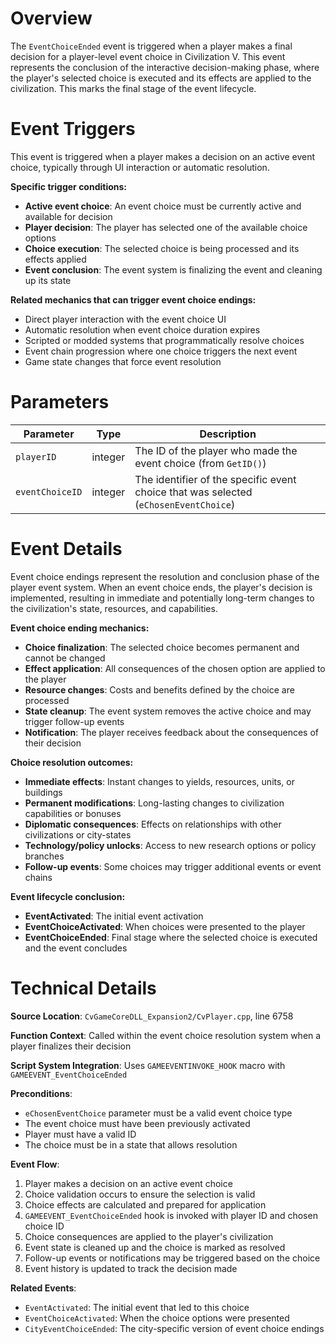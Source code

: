 # Overview

The `EventChoiceEnded` event is triggered when a player makes a final decision for a player-level event choice in Civilization V. This event represents the conclusion of the interactive decision-making phase, where the player's selected choice is executed and its effects are applied to the civilization. This marks the final stage of the event lifecycle.

# Event Triggers

This event is triggered when a player makes a decision on an active event choice, typically through UI interaction or automatic resolution.

**Specific trigger conditions:**
- **Active event choice**: An event choice must be currently active and available for decision
- **Player decision**: The player has selected one of the available choice options
- **Choice execution**: The selected choice is being processed and its effects applied
- **Event conclusion**: The event system is finalizing the event and cleaning up its state

**Related mechanics that can trigger event choice endings:**
- Direct player interaction with the event choice UI
- Automatic resolution when event choice duration expires
- Scripted or modded systems that programmatically resolve choices
- Event chain progression where one choice triggers the next event
- Game state changes that force event resolution

# Parameters

| Parameter | Type | Description |
|-----------|------|-------------|
| `playerID` | integer | The ID of the player who made the event choice (from `GetID()`) |
| `eventChoiceID` | integer | The identifier of the specific event choice that was selected (`eChosenEventChoice`) |

# Event Details

Event choice endings represent the resolution and conclusion phase of the player event system. When an event choice ends, the player's decision is implemented, resulting in immediate and potentially long-term changes to the civilization's state, resources, and capabilities.

**Event choice ending mechanics:**
- **Choice finalization**: The selected choice becomes permanent and cannot be changed
- **Effect application**: All consequences of the chosen option are applied to the player
- **Resource changes**: Costs and benefits defined by the choice are processed
- **State cleanup**: The event system removes the active choice and may trigger follow-up events
- **Notification**: The player receives feedback about the consequences of their decision

**Choice resolution outcomes:**
- **Immediate effects**: Instant changes to yields, resources, units, or buildings
- **Permanent modifications**: Long-lasting changes to civilization capabilities or bonuses
- **Diplomatic consequences**: Effects on relationships with other civilizations or city-states
- **Technology/policy unlocks**: Access to new research options or policy branches
- **Follow-up events**: Some choices may trigger additional events or event chains

**Event lifecycle conclusion:**
- **EventActivated**: The initial event activation
- **EventChoiceActivated**: When choices were presented to the player
- **EventChoiceEnded**: Final stage where the selected choice is executed and the event concludes

# Technical Details

**Source Location**: `CvGameCoreDLL_Expansion2/CvPlayer.cpp`, line 6758

**Function Context**: Called within the event choice resolution system when a player finalizes their decision

**Script System Integration**: Uses `GAMEEVENTINVOKE_HOOK` macro with `GAMEEVENT_EventChoiceEnded`

**Preconditions**:
- `eChosenEventChoice` parameter must be a valid event choice type
- The event choice must have been previously activated
- Player must have a valid ID
- The choice must be in a state that allows resolution

**Event Flow**:
1. Player makes a decision on an active event choice
2. Choice validation occurs to ensure the selection is valid
3. Choice effects are calculated and prepared for application
4. `GAMEEVENT_EventChoiceEnded` hook is invoked with player ID and chosen choice ID
5. Choice consequences are applied to the player's civilization
6. Event state is cleaned up and the choice is marked as resolved
7. Follow-up events or notifications may be triggered based on the choice
8. Event history is updated to track the decision made

**Related Events**:
- `EventActivated`: The initial event that led to this choice
- `EventChoiceActivated`: When the choice options were presented
- `CityEventChoiceEnded`: The city-specific version of event choice endings
